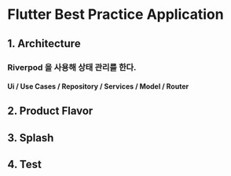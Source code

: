 # Flutter Best Practice Application


## 1. Architecture
### Riverpod 을 사용해 상태 관리를 한다.
    
#### Ui / Use Cases / Repository / Services / Model / Router

## 2. Product Flavor
## 3. Splash
## 4. Test
